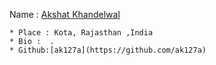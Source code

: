 Name : [Akshat Khandelwal](https://github.com/ak127a)

	* Place : Kota, Rajasthan ,India
	* Bio :  .
	* Github:[ak127a](https://github.com/ak127a)
